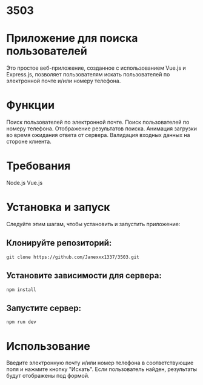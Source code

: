 # 3503

# Приложение для поиска пользователей
  Это простое веб-приложение, созданное с использованием Vue.js и Express.js, позволяет пользователям искать пользователей по электронной почте и/или номеру телефона.

# Функции
  Поиск пользователей по электронной почте.
  Поиск пользователей по номеру телефона.
  Отображение результатов поиска.
  Анимация загрузки во время ожидания ответа от сервера.
  Валидация входных данных на стороне клиента.

# Требования
  Node.js
  Vue.js
  
#  Установка и запуск
  Следуйте этим шагам, чтобы установить и запустить приложение:
## Клонируйте репозиторий:
  ```
  git clone https://github.com/Janexxx1337/3503.git
  ```

## Установите зависимости для сервера:

 ```
 npm install
 ```

## Запустите сервер:

```
npm run dev
```

# Использование
Введите электронную почту и/или номер телефона в соответствующие поля и нажмите кнопку "Искать". Если пользователь найден, результаты будут отображены под формой.

